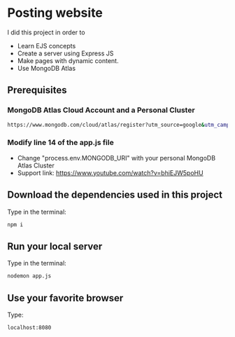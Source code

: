 # Posting website

I did this project in order to 
* Learn EJS concepts
* Create a server using Express JS 
* Make pages with dynamic content.
* Use MongoDB Atlas

## Prerequisites
### MongoDB Atlas Cloud Account and a Personal Cluster
```bash
https://www.mongodb.com/cloud/atlas/register?utm_source=google&utm_campaign=search_gs_pl_evergreen_atlas_core_prosp-brand_gic-null_amers-mx_ps-all_desktop_eng_lead&utm_term=mongodb%20atlas%20service&utm_medium=cpc_paid_search&utm_ad=e&utm_ad_campaign_id=12212624326&adgroup=115749706263&cq_cmp=12212624326&gclid=CjwKCAjw5pShBhB_EiwAvmnNVzLGjEWi1ARTWIRC_1sVa_OS1ek9eJC7pZcsWQXog9zCTeXZE_HgExoCP9QQAvD_BwE
```
### Modify line 14 of the app.js file
* Change "process.env.MONGODB_URI" with your personal MongoDB Atlas Cluster
* Support link: https://www.youtube.com/watch?v=bhiEJW5poHU


## Download the dependencies used in this project
Type in the terminal:
```bash
npm i
```

## Run your local server
Type in the terminal:
```bash
nodemon app.js
```

## Use your favorite browser
Type:
```bash
localhost:8080
```
